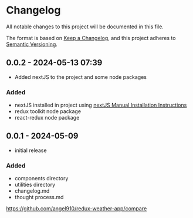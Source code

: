 # Changelog

All notable changes to this project will be documented in this file.

The format is based on [Keep a Changelog],
and this project adheres to [Semantic Versioning].

## 0.0.2 - 2024-05-13 07:39

- Added nextJS to the project and some node packages

### Added

- nextJS installed in  project using [nextJS Manual Installation Instructions]
- redux toolkit node package
- react-redux node package

## 0.0.1 - 2024-05-09

- initial release

### Added

- components directory
- utilities directory
- changelog.md
- thought process.md

<!-- Links -->
[keep a changelog]: https://keepachangelog.com/en/1.0.0/
[semantic versioning]: https://semver.org/spec/v2.0.0.html
[nextJS Manual Installation Instructions]: https://nextjs.org/docs/getting-started/installation#manual-installation

<!-- Commits -->
https://github.com/angel910/redux-weather-app/compare